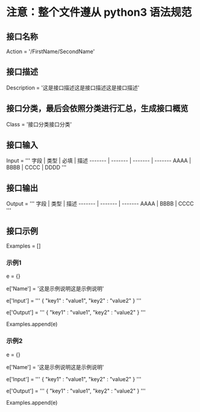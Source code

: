# 注意：整个文件遵从 python3 语法规范
## 接口名称
Action = '/FirstName/SecondName'

## 接口描述
Description = '这是接口描述这是接口描述这是接口描述'

## 接口分类，最后会依照分类进行汇总，生成接口概览
Class = '接口分类接口分类'

## 接口输入
Input = '''
字段 | 类型 | 必填 | 描述
------- | ------- | ------- | -------
AAAA | BBBB | CCCC | DDDD
'''

## 接口输出
Output = '''
字段 | 类型 | 描述
------- | ------- | -------
AAAA | BBBB | CCCC
'''

## 接口示例
Examples = []

### 示例1
e = {}

e['Name'] = '这是示例说明这是示例说明'

e['Input'] = '''
{
	"key1" : "value1",
	"key2" : "value2"
}
'''

e['Output'] = '''
{
	"key1" : "value1",
	"key2" : "value2"
}
'''

Examples.append(e)


### 示例2
e = {}

e['Name'] = '这是示例说明这是示例说明'

e['Input'] = '''
{
	"key1" : "value1",
	"key2" : "value2"
}
'''

e['Output'] = '''
{
	"key1" : "value1",
	"key2" : "value2"
}
'''

Examples.append(e)